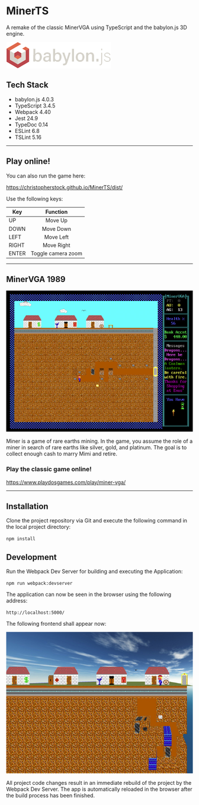 # MinerTS

A remake of the classic MinerVGA using TypeScript and the babylon.js 3D engine.

![babylon.js](https://github.com/christopherstock/MinerTS/raw/master/_ASSET/readme/logo_babylon-js.png)

## Tech Stack
- babylon.js 4.0.3
- TypeScript 3.4.5
- Webpack 4.40
- Jest 24.9
- TypeDoc 0.14
- ESLint 6.8
- TSLint 5.16

<hr>

## Play online!

You can also run the game here:

https://christopherstock.github.io/MinerTS/dist/

Use the following keys:

| Key   | Function           |
| ------|:------------------:|
| UP    | Move Up            |
| DOWN  | Move Down          |
| LEFT  | Move Left          |
| RIGHT | Move Right         |
| ENTER | Toggle camera zoom |

<hr>

## MinerVGA 1989

![MinerVGA 1989](https://github.com/christopherstock/MinerTS/raw/master/_ASSET/readme/screenshot_old.jpg)

Miner is a game of rare earths mining. In the game, you assume the role of a miner in search of rare earths like silver,
 gold, and platinum. The goal is to collect enough cash to marry Mimi and retire.

### Play the classic game online!

https://www.playdosgames.com/play/miner-vga/

<hr>

## Installation

Clone the project repository via Git and execute the following command in the local project directory: 

`npm install`

## Development

Run the Webpack Dev Server for building and executing the Application:

`npm run webpack:devserver`

The application can now be seen in the browser using the following address:
 
`http://localhost:5000/`

The following frontend shall appear now:

![Frontend](https://github.com/christopherstock/MinerTS/raw/master/_ASSET/readme/screenshot_new.jpg)

All project code changes result in an immediate rebuild of the project by the Webpack Dev Server.
 The app is automatically reloaded in the browser after the build process has been finished.
